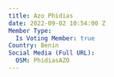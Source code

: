 ```yaml
---
title: Azo Phidias
date: 2022-09-02 10:54:00 Z
Member Type:
  Is Voting Member: true
Country: Benin
Social Media (Full URL):
  OSM: PhidiasAZO
---
```


